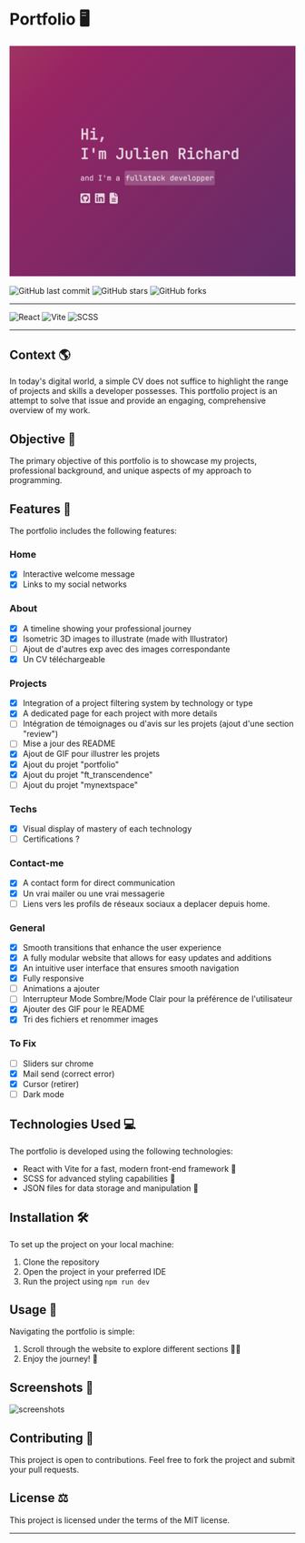 # Portfolio 🖥️

![presentation](/public/project_3/project_3.gif)

![GitHub last commit](https://img.shields.io/github/last-commit/jurichar/jurichar.github.io)
![GitHub stars](https://img.shields.io/github/stars/jurichar/jurichar.github.io)
![GitHub forks](https://img.shields.io/github/forks/jurichar/jurichar.github.io)

---

![React](https://img.shields.io/badge/-React-61DAFB?logo=react&logoColor=white&style=flat)
![Vite](https://img.shields.io/badge/-Vite-646CFF?logo=vite&logoColor=white&style=flat)
![SCSS](https://img.shields.io/badge/-SCSS-CC6699?logo=sass&logoColor=white&style=flat)

---

## Context 🌎

In today's digital world, a simple CV does not suffice to highlight the range of projects and skills a developer possesses. This portfolio project is an attempt to solve that issue and provide an engaging, comprehensive overview of my work.

## Objective 🎯

The primary objective of this portfolio is to showcase my projects, professional background, and unique aspects of my approach to programming.

## Features 🎁

The portfolio includes the following features:

### Home

- [x] Interactive welcome message
- [x] Links to my social networks

### About

- [x] A timeline showing your professional journey
- [x] Isometric 3D images to illustrate (made with Illustrator)
- [ ] Ajout de d'autres exp avec des images correspondante
- [x] Un CV téléchargeable

### Projects

- [x] Integration of a project filtering system by technology or type
- [x] A dedicated page for each project with more details
- [ ] Intégration de témoignages ou d'avis sur les projets (ajout d'une section "review")
- [ ] Mise a jour des README
- [x] Ajout de GIF pour illustrer les projets
- [x] Ajout du projet "portfolio"
- [x] Ajout du projet "ft_transcendence"
- [ ] Ajout du projet "mynextspace"
<!-- - [ ] Ajout de projets 42 en JS -->

### Techs

- [x] Visual display of mastery of each technology
- [ ] Certifications ?

### Contact-me

- [x] A contact form for direct communication
- [x] Un vrai mailer ou une vrai messagerie
- [ ] Liens vers les profils de réseaux sociaux a deplacer depuis home.

### General

- [x] Smooth transitions that enhance the user experience
- [x] A fully modular website that allows for easy updates and additions
- [x] An intuitive user interface that ensures smooth navigation
- [x] Fully responsive
- [ ] Animations a ajouter
- [ ] Interrupteur Mode Sombre/Mode Clair pour la préférence de l'utilisateur
- [x] Ajouter des GIF pour le README
- [x] Tri des fichiers et renommer images

### To Fix

- [ ] Sliders sur chrome
- [x] Mail send (correct error)
- [x] Cursor (retirer)
- [ ] Dark mode

## Technologies Used 💻

The portfolio is developed using the following technologies:

- React with Vite for a fast, modern front-end framework 🚀
- SCSS for advanced styling capabilities 🎨
- JSON files for data storage and manipulation 📂

## Installation 🛠️

To set up the project on your local machine:

1. Clone the repository
2. Open the project in your preferred IDE
3. Run the project using `npm run dev`

## Usage 🧭

Navigating the portfolio is simple:

1. Scroll through the website to explore different sections 🚶‍♂️
2. Enjoy the journey! 🌟

## Screenshots 📸

![screenshots](/public/project_3/images/presentation.gif)

## Contributing 🤝

This project is open to contributions. Feel free to fork the project and submit your pull requests.

## License ⚖️

This project is licensed under the terms of the MIT license.

---
